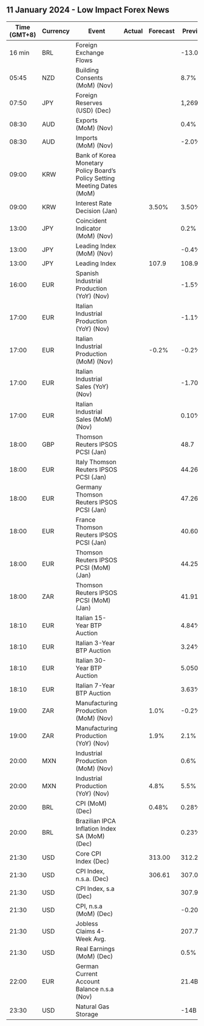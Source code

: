 ## 11 January 2024 - Low Impact Forex News

| Time (GMT+8) | Currency | Event | Actual | Forecast | Previous |
|------|----------|-------|--------|----------|----------|
| 16 min | BRL | Foreign Exchange Flows |  |  | -13.057B |
| 05:45 | NZD | Building Consents (MoM) (Nov) |  |  | 8.7% |
| 07:50 | JPY | Foreign Reserves (USD) (Dec) |  |  | 1,269.7B |
| 08:30 | AUD | Exports (MoM) (Nov) |  |  | 0.4% |
| 08:30 | AUD | Imports (MoM) (Nov) |  |  | -2.0% |
| 09:00 | KRW | Bank of Korea Monetary Policy Board’s Policy Setting Meeting Dates (MoM) |  |  |  |
| 09:00 | KRW | Interest Rate Decision (Jan) |  | 3.50% | 3.50% |
| 13:00 | JPY | Coincident Indicator (MoM) (Nov) |  |  | 0.2% |
| 13:00 | JPY | Leading Index (MoM) (Nov) |  |  | -0.4% |
| 13:00 | JPY | Leading Index |  | 107.9 | 108.9 |
| 16:00 | EUR | Spanish Industrial Production (YoY) (Nov) |  |  | -1.5% |
| 17:00 | EUR | Italian Industrial Production (YoY) (Nov) |  |  | -1.1% |
| 17:00 | EUR | Italian Industrial Production (MoM) (Nov) |  | -0.2% | -0.2% |
| 17:00 | EUR | Italian Industrial Sales (YoY) (Nov) |  |  | -1.70% |
| 17:00 | EUR | Italian Industrial Sales (MoM) (Nov) |  |  | 0.10% |
| 18:00 | GBP | Thomson Reuters IPSOS PCSI (Jan) |  |  | 48.7 |
| 18:00 | EUR | Italy Thomson Reuters IPSOS PCSI (Jan) |  |  | 44.26 |
| 18:00 | EUR | Germany Thomson Reuters IPSOS PCSI (Jan) |  |  | 47.26 |
| 18:00 | EUR | France Thomson Reuters IPSOS PCSI (Jan) |  |  | 40.60 |
| 18:00 | EUR | Thomson Reuters IPSOS PCSI (MoM) (Jan) |  |  | 44.25 |
| 18:00 | ZAR | Thomson Reuters IPSOS PCSI (MoM) (Jan) |  |  | 41.91 |
| 18:10 | EUR | Italian 15-Year BTP Auction |  |  | 4.84% |
| 18:10 | EUR | Italian 3-Year BTP Auction |  |  | 3.24% |
| 18:10 | EUR | Italian 30-Year BTP Auction |  |  | 5.050% |
| 18:10 | EUR | Italian 7-Year BTP Auction |  |  | 3.63% |
| 19:00 | ZAR | Manufacturing Production (MoM) (Nov) |  | 1.0% | -0.2% |
| 19:00 | ZAR | Manufacturing Production (YoY) (Nov) |  | 1.9% | 2.1% |
| 20:00 | MXN | Industrial Production (MoM) (Nov) |  |  | 0.6% |
| 20:00 | MXN | Industrial Production (YoY) (Nov) |  | 4.8% | 5.5% |
| 20:00 | BRL | CPI (MoM) (Dec) |  | 0.48% | 0.28% |
| 20:00 | BRL | Brazilian IPCA Inflation Index SA (MoM) (Dec) |  |  | 0.23% |
| 21:30 | USD | Core CPI Index (Dec) |  | 313.00 | 312.25 |
| 21:30 | USD | CPI Index, n.s.a. (Dec) |  | 306.61 | 307.05 |
| 21:30 | USD | CPI Index, s.a (Dec) |  |  | 307.92 |
| 21:30 | USD | CPI, n.s.a (MoM) (Dec) |  |  | -0.20% |
| 21:30 | USD | Jobless Claims 4-Week Avg. |  |  | 207.75K |
| 21:30 | USD | Real Earnings (MoM) (Dec) |  |  | 0.5% |
| 22:00 | EUR | German Current Account Balance n.s.a (Nov) |  |  | 21.4B |
| 23:30 | USD | Natural Gas Storage |  |  | -14B |
